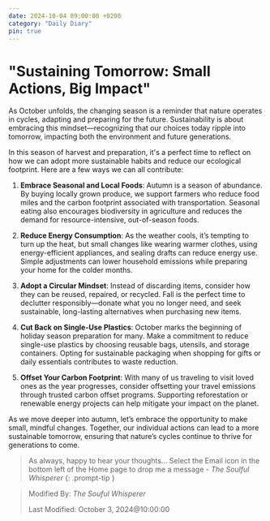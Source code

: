 ```yaml
---
date: 2024-10-04 09:00:00 +0200
category: "Daily Diary"
pin: true
---
```


# "Sustaining Tomorrow: Small Actions, Big Impact" #

As October unfolds, the changing season is a reminder that nature operates in cycles, adapting and preparing for the future. Sustainability is about embracing this mindset—recognizing that our choices today ripple into tomorrow, impacting both the environment and future generations.

In this season of harvest and preparation, it's a perfect time to reflect on how we can adopt more sustainable habits and reduce our ecological footprint. Here are a few ways we can all contribute:

1. **Embrace Seasonal and Local Foods**: Autumn is a season of abundance. By buying locally grown produce, we support farmers who reduce food miles and the carbon footprint associated with transportation. Seasonal eating also encourages biodiversity in agriculture and reduces the demand for resource-intensive, out-of-season foods.

2. **Reduce Energy Consumption**: As the weather cools, it’s tempting to turn up the heat, but small changes like wearing warmer clothes, using energy-efficient appliances, and sealing drafts can reduce energy use. Simple adjustments can lower household emissions while preparing your home for the colder months.

3. **Adopt a Circular Mindset**: Instead of discarding items, consider how they can be reused, repaired, or recycled. Fall is the perfect time to declutter responsibly—donate what you no longer need, and seek sustainable, long-lasting alternatives when purchasing new items.

4. **Cut Back on Single-Use Plastics**: October marks the beginning of holiday season preparation for many. Make a commitment to reduce single-use plastics by choosing reusable bags, utensils, and storage containers. Opting for sustainable packaging when shopping for gifts or daily essentials contributes to waste reduction.

5. **Offset Your Carbon Footprint**: With many of us traveling to visit loved ones as the year progresses, consider offsetting your travel emissions through trusted carbon offset programs. Supporting reforestation or renewable energy projects can help mitigate your impact on the planet.

As we move deeper into autumn, let’s embrace the opportunity to make small, mindful changes. Together, our individual actions can lead to a more sustainable tomorrow, ensuring that nature’s cycles continue to thrive for generations to come.

> As always, happy to hear your thoughts... Select the Email icon in the bottom left of the Home page to drop me a message - _The Soulful Whisperer_
{: .prompt-tip }

>
> Modified By: _The Souful Whisperer_ 
> 
> Last Modified: October 3, 2024@10:00:00
